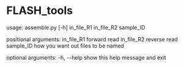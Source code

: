 # FLASH_tools


usage: assemble.py [-h] in_file_R1 in_file_R2 sample_ID

positional arguments:
  in_file_R1  forward read
  in_file_R2  reverse read
  sample_ID   how you want out files to be named

optional arguments:
  -h, --help  show this help message and exit
